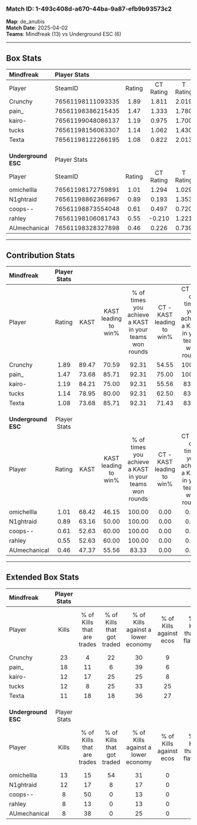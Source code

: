 ### Match ID: 1-493c408d-a670-44ba-9a87-efb9b93573c2  
**Map**: de_anubis  
**Match Date**: 2025-04-02  
**Teams**: Mindfreak (13) vs Underground ESC (6)  

---  

## Box Stats  

| **Mindfreak**       | Player Stats      |        |           |          |       |       |       |         |        |      |     |
| :- | :- | :-: | :-: | :-: | :-: | :-: | :-: | :-: | :-: | :-: | :-: |
| Player              | SteamID           | Rating | CT Rating | T Rating | KAST  |  ADR  | Kills | Assists | Deaths | K/D  | HS% |
| Crunchy             | 76561198111093335 |  1.89  |   1.811   |  2.019   | 89.47 | 112.0 |  23   |    4    |   9    | 2.56 | 78  |
| pain_               | 76561198386215435 |  1.47  |   1.333   |  1.780   | 73.68 | 91.6  |  18   |    2    |   9    | 2.00 | 11  |
| kairo-              | 76561199048086137 |  1.19  |   0.975   |  1.700   | 84.21 | 68.3  |  12   |    5    |   10   | 1.20 | 50  |
| tucks               | 76561198156063307 |  1.14  |   1.062   |  1.430   | 78.95 | 67.0  |  12   |    4    |   10   | 1.20 | 25  |
| Texta               | 76561198122266195 |  1.08  |   0.822   |  2.013   | 73.68 | 87.0  |  11   |    7    |   12   | 0.92 | 72  |
|                     |                   |        |           |          |       |       |       |         |        |      |     |
|                     |                   |        |           |          |       |       |       |         |        |      |     |
|                     |                   |        |           |          |       |       |       |         |        |      |     |
| **Underground ESC** | Player Stats      |        |           |          |       |       |       |         |        |      |     |
| Player              | SteamID           | Rating | CT Rating | T Rating | KAST  |  ADR  | Kills | Assists | Deaths | K/D  | HS% |
| omichellla          | 76561198172759891 |  1.01  |   1.294   |  1.029   | 68.42 | 101.6 |  13   |    8    |   18   | 0.72 | 61  |
| N1ghtraid           | 76561198862368967 |  0.89  |   0.193   |  1.353   | 63.16 | 61.9  |  12   |    4    |   14   | 0.86 | 25  |
| coops--             | 76561198873554048 |  0.61  |   0.497   |  0.720   | 52.63 | 57.0  |   8   |    2    |   14   | 0.57 | 50  |
| rahley              | 76561198106081743 |  0.55  |  -0.210   |  1.221   | 52.63 | 48.1  |   8   |    2    |   15   | 0.53 | 62  |
| AUmechanical        | 76561198328327898 |  0.46  |   0.226   |  0.739   | 47.37 | 41.1  |   8   |    2    |   16   | 0.50 | 62  |
---  

## Contribution Stats  

| **Mindfreak**       | Player Stats |       |                      |                                                        |                           |                                                             |                          |                                                            |
| :- | :-: | :-: | :-: | :-: | :-: | :-: | :-: | :-: |
| Player              |    Rating    | KAST  | KAST leading to win% | % of times you achieve a KAST in your teams won rounds | CT - KAST leading to win% | CT - % of times you achieve a KAST in your teams won rounds | T - KAST leading to win% | T - % of times you achieve a KAST in your teams won rounds |
| Crunchy             |     1.89     | 89.47 |        70.59         |                         92.31                          |           54.55           |                           100.00                            |          100.00          |                           85.71                            |
| pain_               |     1.47     | 73.68 |        85.71         |                         92.31                          |           75.00           |                           100.00                            |          100.00          |                           85.71                            |
| kairo-              |     1.19     | 84.21 |        75.00         |                         92.31                          |           55.56           |                            83.33                            |          100.00          |                           100.00                           |
| tucks               |     1.14     | 78.95 |        80.00         |                         92.31                          |           62.50           |                            83.33                            |          100.00          |                           100.00                           |
| Texta               |     1.08     | 73.68 |        85.71         |                         92.31                          |           71.43           |                            83.33                            |          100.00          |                           100.00                           |
|                     |              |       |                      |                                                        |                           |                                                             |                          |                                                            |
|                     |              |       |                      |                                                        |                           |                                                             |                          |                                                            |
|                     |              |       |                      |                                                        |                           |                                                             |                          |                                                            |
| **Underground ESC** | Player Stats |       |                      |                                                        |                           |                                                             |                          |                                                            |
| Player              |    Rating    | KAST  | KAST leading to win% | % of times you achieve a KAST in your teams won rounds | CT - KAST leading to win% | CT - % of times you achieve a KAST in your teams won rounds | T - KAST leading to win% | T - % of times you achieve a KAST in your teams won rounds |
| omichellla          |     1.01     | 68.42 |        46.15         |                         100.00                         |           0.00            |                            0.00                             |          85.71           |                           100.00                           |
| N1ghtraid           |     0.89     | 63.16 |        50.00         |                         100.00                         |           0.00            |                            0.00                             |          66.67           |                           100.00                           |
| coops--             |     0.61     | 52.63 |        60.00         |                         100.00                         |           0.00            |                            0.00                             |          85.71           |                           100.00                           |
| rahley              |     0.55     | 52.63 |        60.00         |                         100.00                         |           0.00            |                            0.00                             |          66.67           |                           100.00                           |
| AUmechanical        |     0.46     | 47.37 |        55.56         |                         83.33                          |           0.00            |                            0.00                             |          71.43           |                           83.33                            |
---  

## Extended Box Stats  

| **Mindfreak**       | Player Stats |                            |                            |                                    |                         |                              |                                 |        |                             |                                     |                          |                               |                            |
| :- | :-: | :-: | :-: | :-: | :-: | :-: | :-: | :-: | :-: | :-: | :-: | :-: | :-: |
| Player              |    Kills     | % of Kills that are trades | % of Kills that got traded | % of Kills against a lower economy | % of Kills against ecos | % of Kills that are flawless | % of Kills that are close duels | Deaths | % of Deaths that get traded | % of Deaths against a lower economy | % of Deaths against ecos | % of Deaths that are flawless | % of Deaths that are close |
| Crunchy             |      23      |             4              |             22             |                 30                 |            9            |              57              |               13                |   9    |              0              |                  0                  |            0             |              44               |             22             |
| pain_               |      18      |             11             |             6              |                 39                 |            6            |              72              |                6                |   9    |             11              |                 11                  |            0             |              89               |             11             |
| kairo-              |      12      |             17             |             25             |                 25                 |            8            |              83              |                0                |   10   |             20              |                 20                  |            0             |              50               |             20             |
| tucks               |      12      |             8              |             25             |                 33                 |           25            |              58              |               17                |   10   |             20              |                  0                  |            0             |              60               |             10             |
| Texta               |      11      |             18             |             18             |                 36                 |           27            |              91              |                0                |   12   |             25              |                  8                  |            0             |              58               |             8              |
|                     |              |                            |                            |                                    |                         |                              |                                 |        |                             |                                     |                          |                               |                            |
|                     |              |                            |                            |                                    |                         |                              |                                 |        |                             |                                     |                          |                               |                            |
|                     |              |                            |                            |                                    |                         |                              |                                 |        |                             |                                     |                          |                               |                            |
| **Underground ESC** | Player Stats |                            |                            |                                    |                         |                              |                                 |        |                             |                                     |                          |                               |                            |
| Player              |    Kills     | % of Kills that are trades | % of Kills that got traded | % of Kills against a lower economy | % of Kills against ecos | % of Kills that are flawless | % of Kills that are close duels | Deaths | % of Deaths that get traded | % of Deaths against a lower economy | % of Deaths against ecos | % of Deaths that are flawless | % of Deaths that are close |
| omichellla          |      13      |             15             |             54             |                 31                 |            0            |              69              |                0                |   18   |             22              |                  6                  |            0             |              67               |             11             |
| N1ghtraid           |      12      |             17             |             8              |                 17                 |            0            |              83              |                0                |   14   |              7              |                  0                  |            0             |              64               |             0              |
| coops--             |      8       |             50             |             0              |                 13                 |            0            |              25              |               50                |   14   |              7              |                  7                  |            0             |              71               |             14             |
| rahley              |      8       |             13             |             0              |                 13                 |            0            |              75              |               13                |   15   |             33              |                  7                  |            0             |              53               |             7              |
| AUmechanical        |      8       |             38             |             0              |                 25                 |            0            |              25              |               25                |   16   |             19              |                  0                  |            0             |              81               |             6              |
